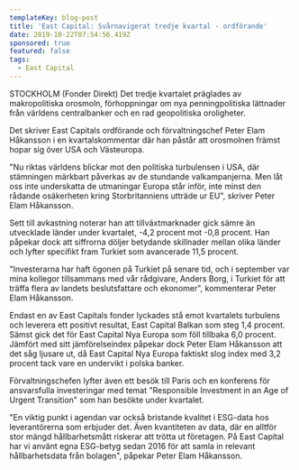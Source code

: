 ```yaml
---
templateKey: blog-post
title: 'East Capital: Svårnavigerat tredje kvartal - ordförande'
date: 2019-10-22T07:54:56.419Z
sponsored: true
featured: false
tags:
  - East Capital
---
```

STOCKHOLM (Fonder Direkt) Det tredje kvartalet präglades av makropolitiska orosmoln, förhoppningar om nya penningpolitiska lättnader från världens centralbanker och en rad geopolitiska oroligheter.



Det skriver East Capitals ordförande och förvaltningschef Peter Elam Håkansson i en kvartalskommentar där han påstår att orosmolnen främst hopar sig över USA och Västeuropa.



"Nu riktas världens blickar mot den politiska turbulensen i USA, där stämningen märkbart påverkas av de stundande valkampanjerna. Men låt oss inte underskatta de utmaningar Europa står inför, inte minst den rådande osäkerheten kring Storbritanniens utträde ur EU", skriver Peter Elam Håkansson.



Sett till avkastning noterar han att tillväxtmarknader gick sämre än utvecklade länder under kvartalet, -4,2 procent mot -0,8 procent. Han påpekar dock att siffrorna döljer betydande skillnader mellan olika länder och lyfter specifikt fram Turkiet som avancerade 11,5 procent.



"Investerarna har haft ögonen på Turkiet på senare tid, och i september var mina kollegor tillsammans med vår rådgivare, Anders Borg, i Turkiet för att träffa flera av landets beslutsfattare och ekonomer", kommenterar Peter Elam Håkansson.



Endast en av East Capitals fonder lyckades stå emot kvartalets turbulens och leverera ett positivt resultat, East Capital Balkan som steg 1,4 procent. Sämst gick det för East Capital Nya Europa som föll tillbaka 6,0 procent. Jämfört med sitt jämförelseindex påpekar dock Peter Elam Håkansson att det såg ljusare ut, då East Capital Nya Europa faktiskt slog index med 3,2 procent tack vare en undervikt i polska banker.



Förvaltningschefen lyfter även ett besök till Paris och en konferens för ansvarsfulla investeringar med temat "Responsible Investment in an Age of Urgent Transition" som han besökte under kvartalet.



"En viktig punkt i agendan var också bristande kvalitet i ESG-data hos leverantörerna som erbjuder det. Även kvantiteten av data, där en alltför stor mängd hållbarhetsmått riskerar att trötta ut företagen. På East Capital har vi använt egna ESG-betyg sedan 2016 för att samla in relevant hållbarhetsdata från bolagen", påpekar Peter Elam Håkansson.
